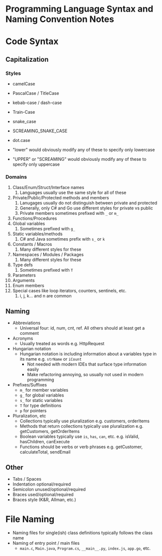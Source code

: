 # Programming Language Syntax and Naming Convention Notes

# Code Syntax

## Capitalization

### Styles

- camelCase
- PascalCase / TitleCase
- kebab-case / dash-case
- Train-Case
- snake_case
- SCREAMING_SNAKE_CASE
- dot.case

- "lower" would obviously modify any of these to specify only lowercase
- "UPPER" or "SCREAMING" would obviously modify any of these to specify only uppercase

### Domains

1. Class/Enum/Struct/Interface names
   1. Languages usually use the same style for all of these
4. Private/Public/Protected methods and members
   1. Lanugages usually do not distinguish between private and protected
   2. Generally, only C# and Go use different styles for private vs public
   3. Private members sometimes prefixed with `_` or `m_`
5. Functions/Procedures
6. Global variables
   1. Sometimes prefixed with `g_`
7. Static variables/methods
   1. C# and Java sometimes prefix with `s_` or `k`
8. Constants / Macros
   1. Many different styles for these
9.  Namespaces / Modules / Packages
    1.  Many different styles for these
10. Type defs
    1.  Sometimes prefixed with `T`
11. Parameters
12. Arguments
13. Enum members
14. Special cases like loop iterators, counters, sentinels, etc.
    1.  i, j, k... and n are common

## Naming

- Abbreviations
  - Universal four: id, num, cnt, ref. All others should at least get a comment
- Acronyms
  - Usually treated as words e.g. HttpRequest
- Hungarian notation
  - Hungarian notation is including information about a variables type in its name e.g. `strName` or `iCount`
    - Not needed with modern IDEs that surface type information easily
    - Make refactoring annoying, so usually not used in modern programming
- Prefixes/Suffixes
  - `m_` for member variables
  - `g_` for global variables 
  - `s_` for static variables
  - `T` for type definitions
  - `p` for pointers
- Pluralization, etc
  - Collections typically use pluralization e.g. customers, orderItems
  - Methods that return collections typically use pluralization e.g. getCustomers, getOrderItems
  - Boolean variables typically use `is`, `has`, `can`, etc. e.g. isValid, hasChildren, canExecute
  - Functions should be verbs or verb phrases e.g. getCustomer, calculateTotal, sendEmail

## Other

- Tabs / Spaces
- Indentation optional/required
- Semicolon unused/optional/required
- Braces used/optional/required
- Braces style (K&R, Allman, etc.)

# File Naming

- Naming files for single(ish) class definitions typically follows the class name
- Naming of entry point / main files
  - `main.c`, `Main.java`, `Program.cs`, `__main__.py`, `index.js`, `app.go`, etc.